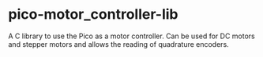 # pico-motor_controller-lib
A C library to use the Pico as a motor controller. Can be used for DC motors and stepper motors and allows the reading of quadrature encoders.
